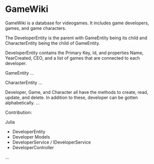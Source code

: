 # GameWiki

GameWiki is a database for videogames. It includes game developers, games, and game characters. 

The DeveloperEntity is the parent with GameEntity being its child and CharacterEntity being the child of GameEntity.

DeveloperEntity contains the Primary Key, Id, and properties Name, YearCreated, CEO, and a list of games that are connected to each developer. 

GameEntity ...

CharacterEntity ...

Developer, Game, and Character all have the methods to create, read, update, and delete. 
In addition to these, developer can be gotten alphabetically.
...

Contribution: 

Julia
- DeveloperEntity
- Developer Models
- DeveloperService / IDeveloperService
- DeveloperController

...
